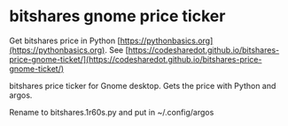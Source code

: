 # bitshares gnome price ticker

Get bitshares price in Python [https://pythonbasics.org](https://pythonbasics.org).
See [https://codesharedot.github.io/bitshares-price-gnome-ticket/](https://codesharedot.github.io/bitshares-price-gnome-ticket/)

bitshares price ticker for Gnome desktop. Gets the price with Python and argos.

Rename to bitshares.1r60s.py and put in ~/.config/argos
